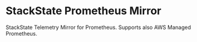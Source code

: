 # StackState Prometheus Mirror

StackState Telemetry Mirror for Prometheus. Supports also AWS Managed Prometheus.


